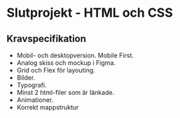 # Slutprojekt - HTML och CSS

## Kravspecifikation

* Mobil- och desktopversion. Mobile First.
* Analog skiss och mockup i Figma.
* Grid och Flex för layouting.
* Bilder.
* Typografi.
* Minst 2 html-filer som är länkade.
* Animationer.
* Korrekt mappstruktur
